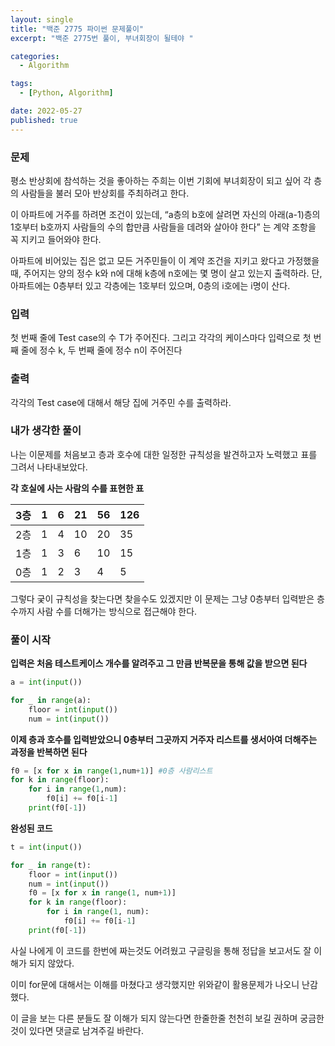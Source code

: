 ```yaml
---
layout: single
title: "백준 2775 파이썬 문제풀이"
excerpt: "백준 2775번 풀이, 부녀회장이 될테야 "

categories:
  - Algorithm

tags:
  - [Python, Algorithm]

date: 2022-05-27
published: true
---
```


### 문제

평소 반상회에 참석하는 것을 좋아하는 주희는 이번 기회에 부녀회장이 되고 싶어 각 층의 사람들을 불러 모아 반상회를 주최하려고 한다.

이 아파트에 거주를 하려면 조건이 있는데, “a층의 b호에 살려면 자신의 아래(a-1)층의 1호부터 b호까지 사람들의 수의 합만큼 사람들을 데려와 살아야 한다” 는 계약 조항을 꼭 지키고 들어와야 한다.

아파트에 비어있는 집은 없고 모든 거주민들이 이 계약 조건을 지키고 왔다고 가정했을 때, 주어지는 양의 정수 k와 n에 대해 k층에 n호에는 몇 명이 살고 있는지 출력하라. 단, 아파트에는 0층부터 있고 각층에는 1호부터 있으며, 0층의 i호에는 i명이 산다.

### 입력

첫 번째 줄에 Test case의 수 T가 주어진다. 그리고 각각의 케이스마다 입력으로 첫 번째 줄에 정수 k, 두 번째 줄에 정수 n이 주어진다

### 출력

각각의 Test case에 대해서 해당 집에 거주민 수를 출력하라.

### 내가 생각한 풀이

나는 이문제를 처음보고 층과 호수에 대한 일정한 규칙성을 발견하고자 노력했고 표를 그려서 나타내보았다.

**각 호실에 사는 사람의 수를 표현한 표**

| 3층 | 1   | 6   | 21  | 56  | 126 |
| --- | --- | --- | --- | --- | --- |
| 2층 | 1   | 4   | 10  | 20  | 35  |
| 1층 | 1   | 3   | 6   | 10  | 15  |
| 0층 | 1   | 2   | 3   | 4   | 5   |

그렇다 궂이 규칙성을 찾는다면 찾을수도 있겠지만 이 문제는 그냥 0층부터 입력받은 층수까지 사람 수를 더해가는 방식으로 접근해야 한다.

### 풀이 시작

**입력은 처음 테스트케이스 개수를 알려주고 그 만큼 반복문을 통해 값을 받으면 된다**

```python
a = int(input())

for _ in range(a):
    floor = int(input())
    num = int(input())
```

**이제 층과 호수를 입력받았으니 0층부터 그곳까지 거주자 리스트를 생서아여 더해주는 과정을 반복하면 된다**

```python
f0 = [x for x in range(1,num+1)] #0층 사람리스트
for k in range(floor):
    for i in range(1,num):
        f0[i] += f0[i-1]
    print(f0[-1])
```

**완성된 코드**

```python
t = int(input())

for _ in range(t):
    floor = int(input())
    num = int(input())
    f0 = [x for x in range(1, num+1)]
    for k in range(floor):
        for i in range(1, num):
            f0[i] += f0[i-1]
    print(f0[-1])
```

사실 나에게 이 코드를 한번에 짜는것도 어려웠고 구글링을 통해 정답을 보고서도 잘 이해가 되지 않았다.

이미 for문에 대해서는 이해를 마쳤다고 생각했지만 위와같이 활용문제가 나오니 난감했다.

이 글을 보는 다른 분들도 잘 이해가 되지 않는다면 한줄한줄 천천히 보길 권하며 궁금한것이 있다면 댓글로 남겨주길 바란다.
